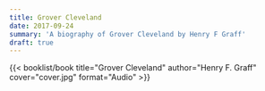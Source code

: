 ```yaml
---
title: Grover Cleveland
date: 2017-09-24
summary: 'A biography of Grover Cleveland by Henry F Graff'
draft: true
---
```


{{< booklist/book
title="Grover Cleveland"
author="Henry F. Graff"
cover="cover.jpg"
format="Audio" >}}
